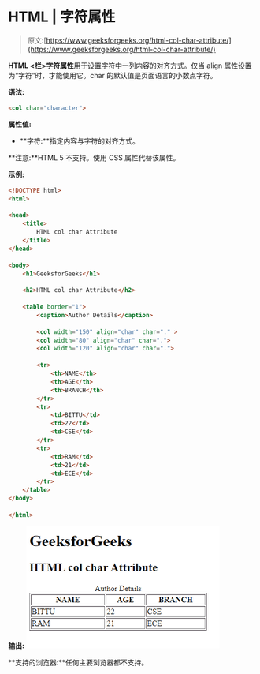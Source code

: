 # HTML | 字符属性

> 原文:[https://www.geeksforgeeks.org/html-col-char-attribute/](https://www.geeksforgeeks.org/html-col-char-attribute/)

**HTML <栏>字符属性**用于设置字符中一列内容的对齐方式。仅当 align 属性设置为“字符”时，才能使用它。char 的默认值是页面语言的小数点字符。

**语法:**

```html
<col char="character">
```

**属性值:**

*   **字符:**指定内容与字符的对齐方式。

**注意:**HTML 5 不支持。使用 CSS 属性代替该属性。

**示例:**

```html
<!DOCTYPE html> 
<html> 

<head> 
    <title> 
        HTML col char Attribute 
    </title> 
</head> 

<body> 
    <h1>GeeksforGeeks</h1> 

    <h2>HTML col char Attribute</h2> 

    <table border="1"> 
        <caption>Author Details</caption> 

        <col width="150" align="char" char="." > 
        <col width="80" align="char" char="."> 
        <col width="120" align="char" char="."> 

        <tr> 
            <th>NAME</th> 
            <th>AGE</th> 
            <th>BRANCH</th> 
        </tr> 
        <tr> 
            <td>BITTU</td> 
            <td>22</td> 
            <td>CSE</td> 
        </tr> 
        <tr> 
            <td>RAM</td> 
            <td>21</td> 
            <td>ECE</td> 
        </tr> 
    </table> 
</body> 

</html>
```

**输出:**
![](img/7cc1fe520fc3cf5d64aaf6e3b64e6864.png)

**支持的浏览器:**任何主要浏览器都不支持。